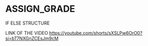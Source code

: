 # ASSIGN_GRADE
IF ELSE STRUCTURE

LINK OF THE VIDEO
https://youtube.com/shorts/sXSLPw6OrO0?si=bT7NXGnZCEsJm9cM

